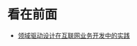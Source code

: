 看在前面
====

* <a href="https://tech.meituan.com/2017/12/22/ddd-in-practice.html">领域驱动设计在互联网业务开发中的实践</a>
